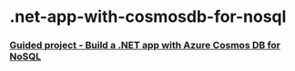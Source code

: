 # .net-app-with-cosmosdb-for-nosql

### [Guided project - Build a .NET app with Azure Cosmos DB for NoSQL][1]

[1]: https://learn.microsoft.com/en-us/training/modules/build-dotnet-app-azure-cosmos-db-nosql/
